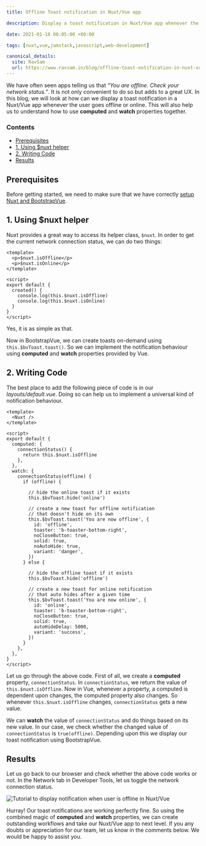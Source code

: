 ```yaml
---
title: Offline Toast notification in Nuxt/Vue app

description: Display a toast notification in Nuxt/Vue app whenever the user goes offline or online.

date: 2021-01-18 06:05:00 +00:00

tags: [nuxt,vue,jamstack,javascript,web-development]

canonical_details:
  site: RavSam
  url: https://www.ravsam.in/blog/offline-toast-notification-in-nuxt-vue-app/
---
```


We have often seen apps telling us that *“You are offline. Check your network status.”*. It is not only convenient to do so but adds to a great UX. In this blog, we will look at how can we display a toast notification in a Nuxt/Vue app whenever the user goes offline or online. This will also help us to understand how to use **computed** and **watch** properties together.

### Contents

*   [Prerequisites](#prerequisites)
*   [1\. Using $nuxt helper](#1-using-nuxt-helper)
*   [2\. Writing Code](#2-writing-code)
*   [Results](#results)

Prerequisites
-------------

Before getting started, we need to make sure that we have correctly [setup Nuxt and BootstrapVue](/blog/how-to-add-customize-bootstrap-in-nuxtjs).

1\. Using $nuxt helper
----------------------

Nuxt provides a great way to access its helper class, `$nuxt`. In order to get the current network connection status, we can do two things:

```
<template>
  <p>$nuxt.isOffline</p>
  <p>$nuxt.isOnline</p>
</template>

<script>
export default {
  created() {
    console.log(this.$nuxt.isOffline)
    console.log(this.$nuxt.isOnline)
  }
}
</script>
```

Yes, it is as simple as that.

Now in BootstrapVue, we can create toasts on-demand using `this.$bvToast.toast()`. So we can implement the notification behaviour using **computed** and **watch** properties provided by Vue.

2\. Writing Code
----------------

The best place to add the following piece of code is in our *layouts/default.vue*. Doing so can help us to implement a universal kind of notification behaviour.

```
<template>
  <Nuxt />
</template>

<script>
export default {
  computed: {
    connectionStatus() {
      return this.$nuxt.isOffline
    },
  },
  watch: {
    connectionStatus(offline) {
      if (offline) {

        // hide the online toast if it exists
        this.$bvToast.hide('online')

        // create a new toast for offline notification
        // that doesn't hide on its own
        this.$bvToast.toast('You are now offline', {
          id: 'offline',
          toaster: 'b-toaster-bottom-right',
          noCloseButton: true,
          solid: true,
          noAutoHide: true,
          variant: 'danger',
        })
      } else {

        // hide the offline toast if it exists
        this.$bvToast.hide('offline')

        // create a new toast for online notification
        // that auto hides after a given time
        this.$bvToast.toast('You are now online', {
          id: 'online',
          toaster: 'b-toaster-bottom-right',
          noCloseButton: true,
          solid: true,
          autoHideDelay: 5000,
          variant: 'success',
        })
      }
    },
  },
}
</script>
```

Let us go through the above code. First of all, we create a **computed** property, `connectionStatus`. In `connectionStatus`, we return the value of `this.$nuxt.isOffline`. Now in Vue, whenever a property, a computed is dependent upon changes, the computed property also changes. So whenever `this.$nuxt.isOffline` changes, `connectionStatus` gets a new value.

We can **watch** the value of `connectionStatus` and do things based on its new value. In our case, we check whether the changed value of `connectionStatus` is `true(offline)`. Depending upon this we display our toast notification using BootstrapVue.

Results
-------

Let us go back to our browser and check whether the above code works or not. In the Network tab in Developer Tools, let us toggle the network connection status.

![Tutorial to display notification when user is offline in Nuxt/Vue](https://www.ravsam.in/assets/images/blog-assets/nuxt-connection-status.gif)

Hurray! Our toast notifications are working perfectly fine. So using the combined magic of **computed** and **watch** properties, we can create outstanding workflows and take our Nuxt/Vue app to next level. If you any doubts or appreciation for our team, let us know in the comments below. We would be happy to assist you.
    